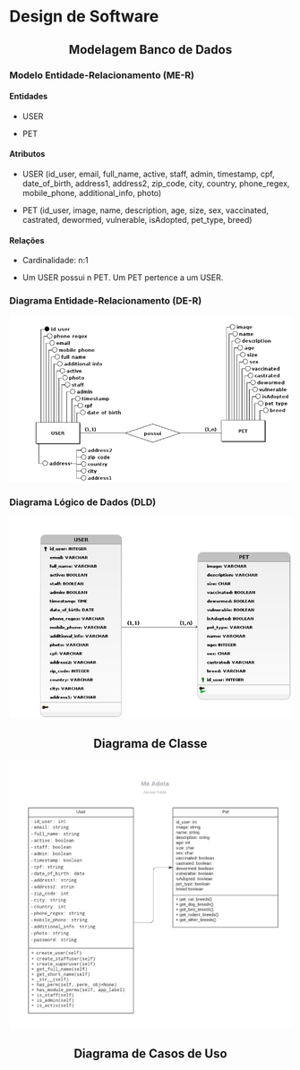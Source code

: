 # Design de Software

## <center>Modelagem Banco de Dados</center>

### Modelo Entidade-Relacionamento (ME-R) 

#### Entidades 

* USER 

* PET 

#### Atributos 

* USER (id_user, email, full_name, active, staff, admin, timestamp, cpf, date_of_birth, address1, address2, zip_code, city, country, phone_regex, mobile_phone, additional_info, photo) 
    
* PET (id_user, image, name, description, age, size, sex, vaccinated, castrated, dewormed, vulnerable, isAdopted, pet_type, breed) 

#### Relações 

* Cardinalidade: n:1 

* Um USER possui n PET. Um PET pertence a um USER. 

### Diagrama Entidade-Relacionamento (DE-R) 

![DE-R](img/MEADOTADER.png)

### Diagrama Lógico de  Dados (DLD)

![DLD](img/logicoMeAdota.png)

## <center>Diagrama de Classe</center>

![DLD](img/meadota.jpeg)

## <center>Diagrama de Casos de Uso</center>